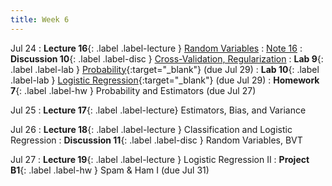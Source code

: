```yaml
---
title: Week 6
---
```


Jul 24
: **Lecture 16**{: .label .label-lecture } [Random Variables](lecture/lec16)
    : [Note 16](https://ds100.org/course-notes-su23/probability_1/probability_1.html)
: **Discussion 10**{: .label .label-disc } [Cross-Validation, Regularization](https://drive.google.com/file/d/1DDh_MlYLOUTu_DBAVnsmtTFo6RZQDAT9/view?usp=sharing)
: **Lab 9**{: .label .label-lab } [Probability](https://data100-jl4.datahub.berkeley.edu/hub/user-redirect/git-pull?repo=https%3A%2F%2Fgithub.com%2FDS-100%2Fsu23-materials&branch=main&urlpath=lab%2Ftree%2Fsu23-materials%2Flab%2Flab09%2Flab09.ipynb){:target="_blank"} (due Jul 29)
: **Lab 10**{: .label .label-lab } [Logistic Regression](https://data100-jl4.datahub.berkeley.edu/hub/user-redirect/git-pull?repo=https%3A%2F%2Fgithub.com%2FDS-100%2Fsu23-materials&branch=main&urlpath=lab%2Ftree%2Fsu23-materials%2Flab%2Flab10%2Flab10.ipynb){:target="_blank"} (due Jul 29)
: **Homework 7**{: .label .label-hw } Probability and Estimators (due Jul 27)

Jul 25
: **Lecture 17**{: .label .label-lecture} Estimators, Bias, and Variance

Jul 26
: **Lecture 18**{: .label .label-lecture } Classification and Logistic Regression
: **Discussion 11**{: .label .label-disc } Random Variables, BVT

Jul 27
: **Lecture 19**{: .label .label-lecture } Logistic Regression II
: **Project B1**{: .label .label-hw } Spam & Ham I (due Jul 31)
